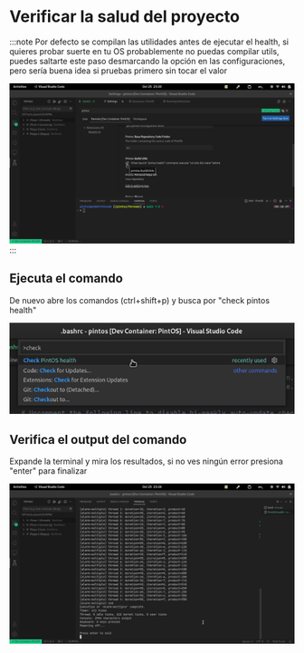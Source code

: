 # Verificar la salud del proyecto

:::note
Por defecto se compilan las utilidades antes de ejecutar el health,
si quieres probar suerte en tu OS probablemente no puedas compilar
utils, puedes saltarte este paso desmarcando la opción en las configuraciones,
pero sería buena idea si pruebas primero sin tocar el valor

![image](assets/no-utils.png)
:::

## Ejecuta el comando
De nuevo abre los comandos (ctrl+shift+p) y busca por "check pintos health"

![image](assets/check-cmd.png)

## Verifica el output del comando
Expande la terminal y mira los resultados, si no ves ningún error presiona
"enter" para finalizar

![image](assets/check-output.png)
